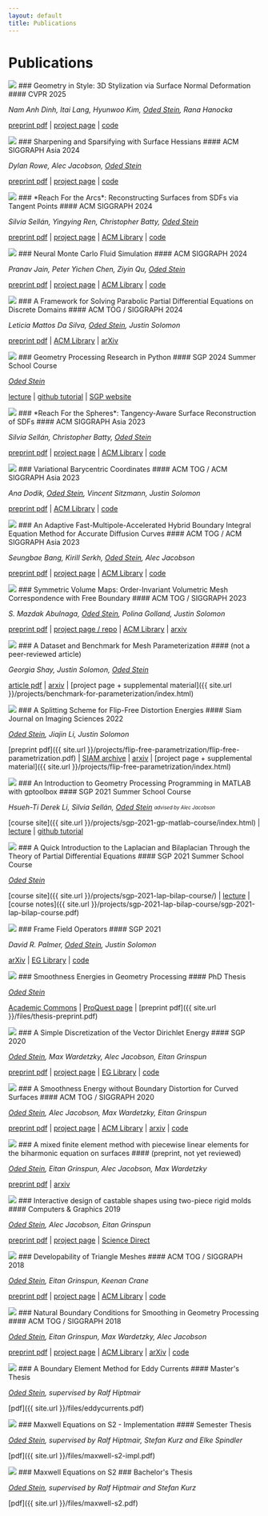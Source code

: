 ```yaml
---
layout: default
title: Publications
---
```



# Publications

<div markdown="1" class="pubentry">
<img src="{{ site.url }}/assets/images/geometry-in-style.png" class="pubimage" />
### Geometry in Style: 3D Stylization via Surface Normal Deformation
#### CVPR 2025

*Nam Anh Dinh, Itai Lang, Hyunwoo Kim, <ins>Oded Stein</ins>, Rana Hanocka*

[preprint pdf](https://people.cs.uchicago.edu/~namanh/papers/geometry-in-style.pdf)
|
[project page](https://threedle.github.io/geometry-in-style/)
|
[code](https://github.com/threedle/geometry-in-style/)
</div>

<div markdown="1" class="pubentry">
<img src="{{ site.url }}/assets/images/sharpening-sparsifying.png" class="pubimage" />
### Sharpening and Sparsifying with Surface Hessians
#### ACM SIGGRAPH Asia 2024

*Dylan Rowe, Alec Jacobson, <ins>Oded Stein</ins>*

[preprint pdf](https://d-r-o-w-e.github.io/sssh/data/l1_hessians_opt.pdf)
|
[project page](https://d-r-o-w-e.github.io/sssh/index.html)
|
[code](https://github.com/d-r-o-w-e/sssh)
</div>


<div markdown="1" class="pubentry">
<img src="{{ site.url }}/assets/images/reach-arcs.png" class="pubimage" />
### *Reach For the Arcs*: Reconstructing Surfaces from SDFs via Tangent Points
#### ACM SIGGRAPH 2024

*Silvia Sellán, Yingying Ren, Christopher Batty, <ins>Oded Stein</ins>*

[preprint pdf](https://odedstein.com/projects/reach-for-the-arcs/reach-for-the-arcs.pdf)
|
[project page](https://odedstein.com/projects/reach-for-the-arcs/)
|
[ACM Library](https://dl.acm.org/doi/abs/10.1145/3641519.3657419)
|
[code](https://gpytoolbox.org/latest/reach_for_the_arcs/)
</div>

<div markdown="1" class="pubentry">
<img src="{{ site.url }}/assets/images/nmcfs.png" class="pubimage" />
### Neural Monte Carlo Fluid Simulation
#### ACM SIGGRAPH 2024

*Pranav Jain, Peter Yichen Chen, Ziyin Qu, <ins>Oded Stein</ins>*

[preprint pdf](https://pranav-jain.github.io/projects/nmcfs/nmcfs.pdf)
|
[project page](https://pranav-jain.github.io/projects/nmcfs/index.html)
|
[ACM Library](https://dl.acm.org/doi/10.1145/3641519.3657438)
|
[code](https://github.com/Pranav-Jain/Neural-Monte-Carlo-Fluid-Simulation)
</div>

<div markdown="1" class="pubentry">
<img src="{{ site.url }}/assets/images/parabolic.png" class="pubimage" />
### A Framework for Solving Parabolic Partial Differential Equations on Discrete Domains
#### ACM TOG / SIGGRAPH 2024

*Leticia Mattos Da Silva, <ins>Oded Stein</ins>, Justin Solomon*

[preprint pdf](https://arxiv.org/pdf/2312.00327)
|
[ACM Library](https://dl.acm.org/doi/10.1145/3666087)
|
[arXiv](https://arxiv.org/abs/2312.00327)
</div>

<div markdown="1" class="pubentry">
<img src="{{ site.url }}/assets/images/sgp-2024-gp-python-course.png" class="pubimage" />
### Geometry Processing Research in Python
#### SGP 2024 Summer School Course

*<ins>Oded Stein</ins>*

[lecture](https://youtu.be/wQU9H4lp21k?si=AxbZXJZiNfnNr21y)
|
[github tutorial](https://github.com/odedstein/geometry-processing-research-in-python)
|
[SGP website](http://school.geometryprocessing.org/summerschool-2024/index.html#course7)
</div>

<div markdown="1" class="pubentry">
<img src="{{ site.url }}/assets/images/reach.png" class="pubimage" />
### *Reach For the Spheres*:  Tangency-Aware Surface Reconstruction of SDFs
#### ACM SIGGRAPH Asia 2023

*Silvia Sellán, Christopher Batty, <ins>Oded Stein</ins>*

[preprint pdf](https://odedstein.com/projects/reach-for-the-spheres/reach-for-the-spheres.pdf)
|
[project page](https://odedstein.com/projects/reach-for-the-spheres/)
|
[ACM Library](https://dl.acm.org/doi/10.1145/3610548.3618196)
|
[code](https://gpytoolbox.org/latest/reach_for_the_spheres/)
</div>


<div markdown="1" class="pubentry">
<img src="{{ site.url }}/assets/images/variational-barycentric.png" class="pubimage" />
### Variational Barycentric Coordinates 
#### ACM TOG / ACM SIGGRAPH Asia 2023

*Ana Dodik, <ins>Oded Stein</ins>, Vincent Sitzmann, Justin Solomon*

[preprint pdf](https://anadodik.github.io/publication/vbc/vbc.pdf)
|
[ACM Library](https://dl.acm.org/doi/10.1145/3618403)
|
[code](https://anadodik.github.io/publication/vbc/supplemental.zip)
</div>


<div markdown="1" class="pubentry">
<img src="{{ site.url }}/assets/images/adaptive-hybrid-biem-diffusion-curves.png" class="pubimage" />
### An Adaptive Fast-Multipole-Accelerated Hybrid Boundary Integral Equation Method for Accurate Diffusion Curves
#### ACM TOG / ACM SIGGRAPH Asia 2023

*Seungbae Bang, Kirill Serkh, <ins>Oded Stein</ins>, Alec Jacobson*

[preprint pdf](https://www.dgp.toronto.edu/projects/adaptive-hybrid-biem-diffusion-curves/adaptive-hybrid-biem-diffusion-curves.pdf)
|
[project page](https://www.dgp.toronto.edu/projects/adaptive-hybrid-biem-diffusion-curves/)
|
[ACM Library](https://dl.acm.org/doi/10.1145/3618374)
|
[code](https://github.com/seungbaebang/hybrid_dc)
</div>


<div markdown="1" class="pubentry">
<img src="{{ site.url }}/assets/images/symmetric-volume-maps.png" class="pubimage" />
### Symmetric Volume Maps: Order-Invariant Volumetric Mesh Correspondence with Free Boundary
#### ACM TOG / SIGGRAPH 2023

*S. Mazdak Abulnaga, <ins>Oded Stein</ins>, Polina Golland, Justin Solomon*

[preprint pdf](https://arxiv.org/pdf/2202.02568.pdf)
|
[project page / repo](https://github.com/mabulnaga/symmetric-volume-maps)
|
[ACM Library](https://dl.acm.org/doi/10.1145/3572897)
|
[arxiv](https://arxiv.org/abs/2202.02568)
</div>


<div markdown="1" class="pubentry">
<img src="{{ site.url }}/assets/images/benchmark-for-parameterization.png" class="pubimage" />
### A Dataset and Benchmark for Mesh Parameterization
#### (not a peer-reviewed article)

*Georgia Shay, Justin Solomon, <ins>Oded Stein</ins>*

[article pdf](https://arxiv.org/pdf/2208.01772.pdf)
|
[arxiv](https://arxiv.org/abs/2208.01772)
|
[project page + supplemental material]({{ site.url }}/projects/benchmark-for-parameterization/index.html)
</div>


<div markdown="1" class="pubentry">
<img src="{{ site.url }}/assets/images/flip-free-parametrization.png" class="pubimage" />
### A Splitting Scheme for Flip-Free Distortion Energies
#### Siam Journal on Imaging Sciences 2022

*<ins>Oded Stein</ins>, Jiajin Li, Justin Solomon*

[preprint pdf]({{ site.url }}/projects/flip-free-parametrization/flip-free-parametrization.pdf)
|
[SIAM archive](https://epubs.siam.org/doi/abs/10.1137/21M1433058)
|
[arxiv](https://arxiv.org/abs/2107.05200)
|
[project page + supplemental material]({{ site.url }}/projects/flip-free-parametrization/index.html)
</div>


<div markdown="1" class="pubentry">
<img src="{{ site.url }}/assets/images/sgp-2021-gp-matlab-course.png" class="pubimage" />
### An Introduction to Geometry Processing Programming in MATLAB with gptoolbox
#### SGP 2021 Summer School Course

*Hsueh-Ti Derek Li, Silvia Sellán, <ins>Oded Stein</ins>*
<sub><sup>*advised by Alec Jacobson*</sup></sub>

[course site]({{ site.url }}/projects/sgp-2021-gp-matlab-course/index.html)
|
[lecture](https://www.youtube.com/watch?v=NGathaVRyDA)
|
[github tutorial](https://github.com/odedstein/gp-matlab-tutorial)
</div>


<div markdown="1" class="pubentry">
<img src="{{ site.url }}/assets/images/sgp-2021-lap-bilap-course.png" class="pubimage" />
### A Quick Introduction to the Laplacian and Bilaplacian Through the Theory of Partial Differential Equations
#### SGP 2021 Summer School Course

*<ins>Oded Stein</ins>*

[course site]({{ site.url }}/projects/sgp-2021-lap-bilap-course/)
|
[lecture](https://www.youtube.com/watch?v=LUcn9GzhFDA)
|
[course notes]({{ site.url }}/projects/sgp-2021-lap-bilap-course/sgp-2021-lap-bilap-course.pdf)
</div>


<div markdown="1" class="pubentry">
<img src="{{ site.url }}/assets/images/frame-field-operators.png" class="pubimage" />
### Frame Field Operators
#### SGP 2021

*David R. Palmer, <ins>Oded Stein</ins>, Justin Solomon*

[arXiv](https://arxiv.org/abs/2106.14360)
|
[EG Library](https://diglib.eg.org/handle/10.1111/cgf14370)
|
[code](https://github.com/dpa1mer/ff-op)
</div>


<div markdown="1" class="pubentry">
<img src="{{ site.url }}/assets/images/thesis.png" class="pubimage" />
### Smoothness Energies in Geometry Processing
#### PhD Thesis

*<ins>Oded Stein</ins>*

[Academic Commons](https://academiccommons.columbia.edu/doi/10.7916/d8-1mb2-pb03)
|
[ProQuest page](https://search.proquest.com/openview/48d2f5aed31388d95bf9cd13a6aa86e3/1)
|
[preprint pdf]({{ site.url }}/files/thesis-preprint.pdf)
</div>


<div markdown="1" class="pubentry">
<img src="{{ site.url }}/assets/images/a-simple-discretization.png" class="pubimage" />
### A Simple Discretization of the Vector Dirichlet Energy 
#### SGP 2020

*<ins>Oded Stein</ins>, Max Wardetzky, Alec Jacobson, Eitan Grinspun*

[preprint pdf](http://www.cs.columbia.edu/cg/a-simple-discretization/a-simple-discretization.pdf)
|
[project page](http://www.cs.columbia.edu/cg/a-simple-discretization/)
|
[EG Library](https://diglib.eg.org/handle/10.1111/cgf14070)
|
[code](https://github.com/odedstein/ASimpleDiscretizationOfTheVectorDirichletEnergy)
</div>


<div markdown="1" class="pubentry">
<img src="{{ site.url }}/assets/images/curved-hessian.png" class="pubimage" />
### A Smoothness Energy without Boundary Distortion for Curved Surfaces
#### ACM TOG / SIGGRAPH 2020

*<ins>Oded Stein</ins>, Alec Jacobson, Max Wardetzky, Eitan Grinspun*

[preprint pdf](http://www.cs.columbia.edu/cg/curved-hessian/curved-hessian.pdf)
|
[project page](http://www.cs.columbia.edu/cg/curved-hessian/)
|
[ACM Library](https://dl.acm.org/doi/abs/10.1145/3377406)
|
[arxiv](https://arxiv.org/abs/1905.09777)
|
[code](https://github.com/odedstein/ASmoothnessEnergyWithoutBoundaryDistortionForCurvedSurfaces)
</div>


<div markdown="1" class="pubentry">
<img src="{{ site.url }}/assets/images/mixedfem.png" class="pubimage" />
### A mixed finite element method with piecewise linear elements for the biharmonic equation on surfaces
#### (preprint, not yet reviewed)

*<ins>Oded Stein</ins>, Eitan Grinspun, Alec Jacobson, Max Wardetzky*

[preprint pdf](https://arxiv.org/pdf/1911.08029.pdf)
|
[arxiv](https://arxiv.org/abs/1911.08029)
</div>


<div markdown="1" class="pubentry">
<img src="{{ site.url }}/assets/images/gummybunny.png" class="pubimage" />
### Interactive design of castable shapes using two-piece rigid molds
#### Computers & Graphics 2019

*<ins>Oded Stein</ins>, Alec Jacobson, Eitan Grinspun*

[preprint pdf](https://odedstein.com/projects/casting/casting.pdf)
|
[project page](https://odedstein.com/projects/casting)
|
[Science Direct](https://www.sciencedirect.com/science/article/pii/S0097849319300238)
</div>


<div markdown="1" class="pubentry">
<img src="{{ site.url }}/assets/images/developables.png" class="pubimage" />
### Developability of Triangle Meshes
#### ACM TOG / SIGGRAPH 2018

*<ins>Oded Stein</ins>, Eitan Grinspun, Keenan Crane*

[preprint pdf](http://www.cs.columbia.edu/cg/developability/developability-of-triangle-meshes.pdf)
|
[project page](http://www.cs.columbia.edu/cg/developability/)
|
[ACM Library](https://dl.acm.org/citation.cfm?id=3201303)
|
[code](https://github.com/odedstein/DevelopabilityOfTriangleMeshes)
</div>


<div markdown="1" class="pubentry">
<img src="{{ site.url }}/assets/images/hessians.png" class="pubimage" />
### Natural Boundary Conditions for Smoothing in Geometry Processing
#### ACM TOG / SIGGRAPH 2018

*<ins>Oded Stein</ins>, Eitan Grinspun, Max Wardetzky, Alec Jacobson*

[preprint pdf](http://www.cs.columbia.edu/cg/hessians/natural-bdry-cond-for-smoothing-in-gp.pdf)
|
[project page](http://www.cs.columbia.edu/cg/hessians/)
|
[ACM Library](https://dl.acm.org/citation.cfm?id=3186564)
|
[arXiv](https://arxiv.org/abs/1707.04348)
|
[code](https://libigl.github.io/tutorial/#data-smoothing)
</div>


<div markdown="1" class="pubentry">
<img src="{{ site.url }}/assets/images/eddycurrents.png" class="pubimage" />
### A Boundary Element Method for Eddy Currents
#### Master's Thesis

*<ins>Oded Stein</ins>, supervised by Ralf Hiptmair*

[pdf]({{  site.url }}/files/eddycurrents.pdf)
</div>


<div markdown="1" class="pubentry">
<img src="{{ site.url }}/assets/images/maxwell-s2-impl.png" class="pubimage" />
### Maxwell Equations on S2 - Implementation
#### Semester Thesis

*<ins>Oded Stein</ins>, supervised by Ralf Hiptmair, Stefan Kurz and Elke Spindler*

[pdf]({{  site.url }}/files/maxwell-s2-impl.pdf)
</div>


<div markdown="1" class="pubentry">
<img src="{{ site.url }}/assets/images/maxwell-s2.png" class="pubimage" />
### Maxwell Equations on S2
### Bachelor's Thesis

*<ins>Oded Stein</ins>, supervised by Ralf Hiptmair and Stefan Kurz*

[pdf]({{  site.url }}/files/maxwell-s2.pdf)
</div>

